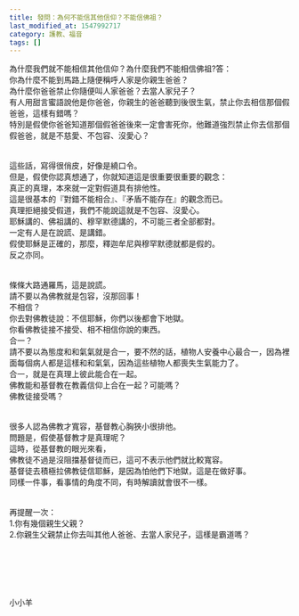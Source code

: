 ```yaml
---
title: 發問：為何不能信其他信仰？不能信佛祖？
last_modified_at: 1547992717
category: 護教、福音
tags: []
---
```


<p>為什麼我們就不能相信其他信仰？為什麼我們不能相信佛祖?<!--more-->答：<br/>你為什麼不能到馬路上隨便稱呼人家是你親生爸爸？<br/>為什麼你爸爸禁止你隨便叫人家爸爸？去當人家兒子？<br/>有人用甜言蜜語說他是你爸爸，你親生的爸爸聽到後很生氣，禁止你去相信那個假爸爸，這樣有錯嗎？<br/>特別是假使你爸爸知道那個假爸爸後來一定會害死你，他難道強烈禁止你去信那個假爸爸，就是不慈愛、不包容、沒愛心？<br/> <br/><br/>這些話，寫得很俏皮，好像是繞口令。<br/>但是，假使你認真想通了，你就知道這是很重要很重要的觀念：<br/>真正的真理，本來就一定對假道具有排他性。<br/>這是很基本的『對錯不能相合』、『矛盾不能存在』的觀念而已。<br/>真理拒絕接受假道，我們不能說這就是不包容、沒愛心。<br/>耶穌講的、佛祖講的、穆罕默德講的，不可能三者全部都對。<br/>一定有人是在說謊、是講錯。<br/>假使耶穌是正確的，那麼，釋迦牟尼與穆罕默德就都是假的。<br/>反之亦同。<br/><br/><br/>條條大路通羅馬，這是說謊。<br/>請不要以為佛教就是包容，沒那回事！<br/>不相信？<br/>你去對佛教徒說：不信耶穌，你們以後都會下地獄。<br/>你看佛教徒接不接受、相不相信你說的東西。<br/>合一？<br/>請不要以為態度和和氣氣就是合一，要不然的話，植物人安養中心最合一，因為裡面每個病人都是這樣和和氣氣，因為這些植物人都喪失生氣能力了。<br/>合一，就是在真理上彼此能合在一起。<br/>佛教能和基督教在教義信仰上合在一起？可能嗎？<br/>佛教徒接受嗎？<br/><br/><br/>很多人認為佛教才寬容，基督教心胸狹小很排他。<br/>問題是，假使基督教才是真理呢？<br/>這時，從基督教的眼光來看，<br/>佛教徒不過是沒阻擋基督徒而已，這可不表示他們就比較寬容。<br/>基督徒去積極拉佛教徒信耶穌，是因為怕他們下地獄，這是在做好事。<br/>同樣一件事，看事情的角度不同，有時解讀就會很不一樣。<br/><br/><br/>再提醒一次：<br/>1.你有幾個親生父親？<br/>2.你親生父親禁止你去叫其他人爸爸、去當人家兒子，這樣是霸道嗎？<br/><br/><br/><br/><br/><br/><br/>小小羊<br/> <br/>
</p>